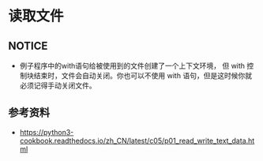 # 读取文件

## NOTICE
 - 例子程序中的with语句给被使用到的文件创建了一个上下文环境， 但 with 控制块结束时，文件会自动关闭。你也可以不使用 with 语句，但是这时候你就必须记得手动关闭文件。

## 参考资料
 - https://python3-cookbook.readthedocs.io/zh_CN/latest/c05/p01_read_write_text_data.html